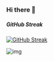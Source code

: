 ### Hi there 👋

##### GitHub Streak

[![GitHub Streak](https://github-readme-streak-stats.herokuapp.com?user=donxd&theme=merko&hide_border=true&date_format=j%2Fn%5B%2FY%5D)](https://git.io/streak-stats)

<!--START_SECTION:waka-->
<!--END_SECTION:waka-->

![img](https://www.myfreetextures.com/wp-content/uploads/2015/01/lots-of-grass-background-900x596.jpg)

